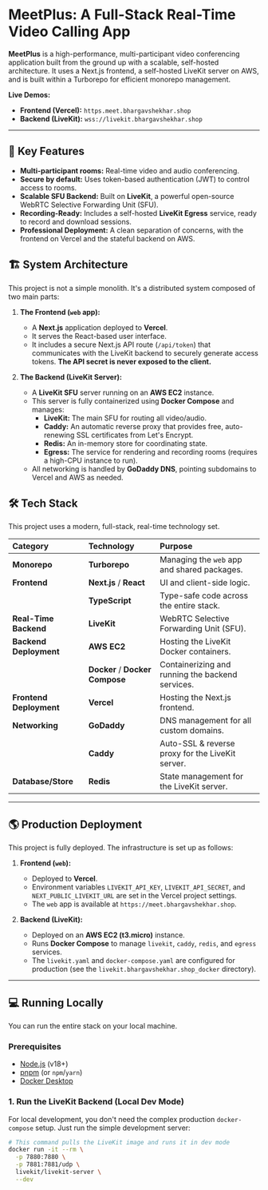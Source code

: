 # MeetPlus: A Full-Stack Real-Time Video Calling App


**MeetPlus** is a high-performance, multi-participant video conferencing application built from the ground up with a scalable, self-hosted architecture. It uses a Next.js frontend, a self-hosted LiveKit server on AWS, and is built within a Turborepo for efficient monorepo management.

**Live Demos:**
* **Frontend (Vercel):** `https.meet.bhargavshekhar.shop`
* **Backend (LiveKit):** `wss://livekit.bhargavshekhar.shop`

---

## 🚀 Key Features

* **Multi-participant rooms:** Real-time video and audio conferencing.
* **Secure by default:** Uses token-based authentication (JWT) to control access to rooms.
* **Scalable SFU Backend:** Built on **LiveKit**, a powerful open-source WebRTC Selective Forwarding Unit (SFU).
* **Recording-Ready:** Includes a self-hosted **LiveKit Egress** service, ready to record and download sessions.
* **Professional Deployment:** A clean separation of concerns, with the frontend on Vercel and the stateful backend on AWS.

## 🏗️ System Architecture

This project is not a simple monolith. It's a distributed system composed of two main parts:

1.  **The Frontend (`web` app):**
    * A **Next.js** application deployed to **Vercel**.
    * It serves the React-based user interface.
    * It includes a secure Next.js API route (`/api/token`) that communicates with the LiveKit backend to securely generate access tokens. **The API secret is never exposed to the client.**

2.  **The Backend (LiveKit Server):**
    * A **LiveKit SFU** server running on an **AWS EC2** instance.
    * This server is fully containerized using **Docker Compose** and manages:
        * **LiveKit:** The main SFU for routing all video/audio.
        * **Caddy:** An automatic reverse proxy that provides free, auto-renewing SSL certificates from Let's Encrypt.
        * **Redis:** An in-memory store for coordinating state.
        * **Egress:** The service for rendering and recording rooms (requires a high-CPU instance to run).
    * All networking is handled by **GoDaddy DNS**, pointing subdomains to Vercel and AWS as needed.

## 🛠️ Tech Stack

This project uses a modern, full-stack, real-time technology set.

| Category | Technology | Purpose |
| :--- | :--- | :--- |
| **Monorepo** | **Turborepo** | Managing the `web` app and shared packages. |
| **Frontend** | **Next.js** / **React** | UI and client-side logic. |
| | **TypeScript** | Type-safe code across the entire stack. |
| **Real-Time Backend**| **LiveKit** | WebRTC Selective Forwarding Unit (SFU). |
| **Backend Deployment**| **AWS EC2** | Hosting the LiveKit Docker containers. |
| | **Docker** / **Docker Compose**| Containerizing and running the backend services. |
| **Frontend Deployment**| **Vercel** | Hosting the Next.js frontend. |
| **Networking** | **GoDaddy** | DNS management for all custom domains. |
| | **Caddy** | Auto-SSL & reverse proxy for the LiveKit server. |
| **Database/Store** | **Redis** | State management for the LiveKit server. |

---

## 🌎 Production Deployment

This project is fully deployed. The infrastructure is set up as follows:

1.  **Frontend (`web`):**
    * Deployed to **Vercel**.
    * Environment variables `LIVEKIT_API_KEY`, `LIVEKIT_API_SECRET`, and `NEXT_PUBLIC_LIVEKIT_URL` are set in the Vercel project settings.
    * The `web` app is available at `https://meet.bhargavshekhar.shop`.

2.  **Backend (LiveKit):**
    * Deployed on an **AWS EC2 (t3.micro)** instance.
    * Runs **Docker Compose** to manage `livekit`, `caddy`, `redis`, and `egress` services.
    * The `livekit.yaml` and `docker-compose.yaml` are configured for production (see the `livekit.bhargavshekhar.shop_docker` directory).

---

## 💻 Running Locally

You can run the entire stack on your local machine.

### Prerequisites

* [Node.js](https://nodejs.org/) (v18+)
* [pnpm](https://pnpm.io/) (or `npm`/`yarn`)
* [Docker Desktop](https://www.docker.com/products/docker-desktop/)

### 1. Run the LiveKit Backend (Local Dev Mode)

For local development, you don't need the complex production `docker-compose` setup. Just run the simple development server:

```sh
# This command pulls the LiveKit image and runs it in dev mode
docker run -it --rm \
  -p 7880:7880 \
  -p 7881:7881/udp \
  livekit/livekit-server \
  --dev